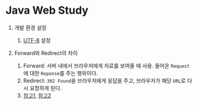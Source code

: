 Java Web Study
==============

1. 개발 환경 설정
    1. [UTF-8](http://gangzzang.tistory.com/entry/%EC%9D%B4%ED%81%B4%EB%A6%BD%EC%8A%A4-%EA%B0%9C%EB%B0%9C%ED%99%98%EA%B2%BD-UTF8-%EC%9D%B8%EC%BD%94%EB%94%A9-%EC%84%A4%EC%A0%95) 설정

2. Forward와 Redirect의 차이
    1. Forward: 서버 내에서 브라우저에게 자료를 보여줄 때 사용. 들어온 `Request`에 대한 `Reponse`를 주는 행위이다.
    2. Redirect: `302 Found`을 브라우저에게 응답을 주고, 브라우저가 해당 `URL`로 다시 요청하게 된다.
    3. [참고1](https://stackoverflow.com/questions/6068891/difference-between-jsp-forward-and-redirect), [참고2](https://stackoverflow.com/questions/2047122/requestdispatcher-forward-vs-httpservletresponse-sendredirect)
